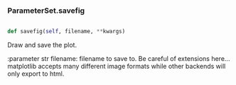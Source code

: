 ### ParameterSet.savefig

```py

def savefig(self, filename, **kwargs)

```



Draw and save the plot.

:parameter str filename: filename to save to.  Be careful of extensions here...
        matplotlib accepts many different image formats while other
        backends will only export to html.

